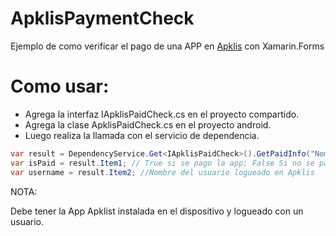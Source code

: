 # ApklisPaymentCheck
Ejemplo de como verificar el pago de una APP en  [Apklis](https://www.apklis.cu/es/) con Xamarin.Forms

# Como usar: 

* Agrega la interfaz IApklisPaidCheck.cs en el proyecto compartido.
* Agrega la clase ApklisPaidCheck.cs en el proyecto android.
* Luego realiza la llamada con el servicio de dependencia.

```c#
var result = DependencyService.Get<IApklisPaidCheck>().GetPaidInfo("Nombre del pakete");
var isPaid = result.Item1; // True si se pago la app; False Si no se pago la app
var username = result.Item2; //Nombre del usuario logueado en Apklis
```

NOTA:

Debe tener la App Apklist instalada en el dispositivo y logueado con un usuario.




